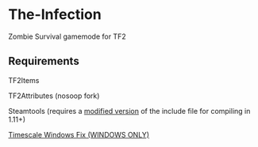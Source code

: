# The-Infection
Zombie Survival gamemode for TF2

## Requirements

TF2Items

TF2Attributes (nosoop fork)

Steamtools (requires a [modified version](https://forums.alliedmods.net/showpost.php?p=2671600&postcount=42) of the include file for compiling in 1.11+)

[Timescale Windows Fix (WINDOWS ONLY)](https://forums.alliedmods.net/showthread.php?t=324264)
